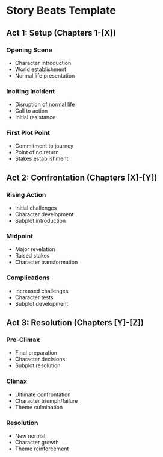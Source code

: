 # Story Beats Template

## Act 1: Setup (Chapters 1-[X])

### Opening Scene
- Character introduction
- World establishment
- Normal life presentation

### Inciting Incident
- Disruption of normal life
- Call to action
- Initial resistance

### First Plot Point
- Commitment to journey
- Point of no return
- Stakes establishment

## Act 2: Confrontation (Chapters [X]-[Y])

### Rising Action
- Initial challenges
- Character development
- Subplot introduction

### Midpoint
- Major revelation
- Raised stakes
- Character transformation

### Complications
- Increased challenges
- Character tests
- Subplot development

## Act 3: Resolution (Chapters [Y]-[Z])

### Pre-Climax
- Final preparation
- Character decisions
- Subplot resolution

### Climax
- Ultimate confrontation
- Character triumph/failure
- Theme culmination

### Resolution
- New normal
- Character growth
- Theme reinforcement